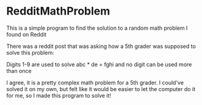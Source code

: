 # RedditMathProblem
This is a simple program to find the solution to a random math problem I found on Reddit

There was a reddit post that was asking how a 5th grader was supposed to solve this problem:

Digits 1-9 are used to solve abc * de = fghi and no digit can be used more than once

I agree, it is a pretty complex math problem for a 5th grader. I could've solved it on my own, but felt like it would be easier to let the computer do it for me, so I made this program to solve it! 